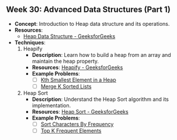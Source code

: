 ## Week 30: Advanced Data Structures (Part 1)

- **Concept**: Introduction to Heap data structure and its operations.
- **Resources**:
  - [Heap Data Structure - GeeksforGeeks](https://www.geeksforgeeks.org/heap-data-structure/)
- **Techniques**:
  1. Heapify
     - **Description**: Learn how to build a heap from an array and maintain the heap property.
     - **Resources**: [Heapify - GeeksforGeeks](https://www.geeksforgeeks.org/heapify/)
     - **Example Problems**:
       - [ ] [Kth Smallest Element in a Heap](https://leetcode.com/problems/kth-smallest-element-in-a-heap/)
       - [ ] [Merge K Sorted Lists](https://leetcode.com/problems/merge-k-sorted-lists/)

  2. Heap Sort
     - **Description**: Understand the Heap Sort algorithm and its implementation.
     - **Resources**: [Heap Sort - GeeksforGeeks](https://www.geeksforgeeks.org/heap-sort/)
     - **Example Problems**:
       - [ ] [Sort Characters By Frequency](https://leetcode.com/problems/sort-characters-by-frequency/)
       - [ ] [Top K Frequent Elements](https://leetcode.com/problems/top-k-frequent-elements/)
